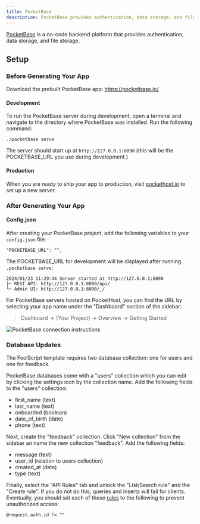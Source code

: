 ```yaml
---
title: PocketBase
description: PocketBase provides authentication, data storage, and file storage
---
```


[PocketBase](https://pocketbase.io/) is a no-code backend platform that provides authentication, data storage, and file storage.

## Setup
### Before Generating Your App
Download the prebuilt PocketBase app: https://pocketbase.io/

#### Development

To run the PocketBase server during development, open a terminal and navigate to the directory where PocketBase was installed. Run the following command:
```
./pocketbase serve
```

The server should start up at `http://127.0.0.1:8090` (this will be the POCKETBASE_URL you use during development.)

#### Production
When you are ready to ship your app to production, visit [pockethost.io](https://pockethost.io/) to set up a new server.


### After Generating Your App

#### Config.json
After creating your PocketBase project, add the following variables to your `config.json` file:

```
"POCKETBASE_URL": "",
```
The POCKETBASE_URL for development will be displayed after running `.pocketbase serve`:

```
2024/01/23 11:29:44 Server started at http://127.0.0.1:8090
├─ REST API: http://127.0.0.1:8090/api/
└─ Admin UI: http://127.0.0.1:8090/_/
```

For PocketBase servers hosted on PocketHost, you can find the URL by selecting your app name under the "Dashboard" section of the sidebar:

> Dashboard -> {Your Project} -> Overview -> Getting Started

![PocketBase connection instructions](https://github.com/jtmuller5/flutter_fast_cli/raw/main/doc/pocketbase/pocketbase-setup.png)

### Database Updates
The FoolScript template requires two database collection: one for users and one for feedback.

PocketBase databases come with a "users" collection which you can edit by clicking the settings icon by the collection name. Add the following fields to the "users" collection:
- first_name (text)
- last_name (text)
- onboarded (boolean)
- date_of_birth (date)
- phone (text)

Next, create the "feedback" collection. Click "New collection" from the sidebar an name the new collection "feedback". Add the following fields:

- message (text)
- user_id (relation to users collection)
- created_at (date)
- type (text)

Finally, select the "API Rules" tab and unlock the "List/Search rule" and the "Create rule". If you do not do this, queries and inserts will fail for clients. 
Eventually, you should set each of these [rules](https://pocketbase.io/docs/api-rules-and-filters/#examples) to the following to prevent unauthorized access:
```
@request.auth.id != ""
```